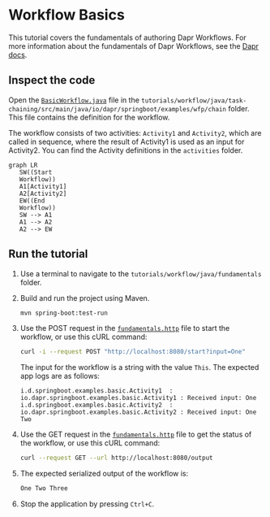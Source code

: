 # Workflow Basics

This tutorial covers the fundamentals of authoring Dapr Workflows. For more information about the fundamentals of Dapr Workflows, see the [Dapr docs](https://docs.dapr.io/developing-applications/building-blocks/workflow/workflow-features-concepts/).

## Inspect the code

Open the [`BasicWorkflow.java`](src/main/java/io/dapr/springboot/examples/basic/BasicWorkflow.java) file in the `tutorials/workflow/java/task-chaining/src/main/java/io/dapr/springboot/examples/wfp/chain` folder. This file contains the definition for the workflow.

The workflow consists of two activities: `Activity1` and `Activity2`, which are called in sequence, where the result of Activity1 is used as an input for Activity2. You can find the Activity definitions in the `activities` folder.

```mermaid
graph LR
   SW((Start
   Workflow))
   A1[Activity1]
   A2[Activity2]
   EW((End
   Workflow))
   SW --> A1
   A1 --> A2
   A2 --> EW
```


## Run the tutorial

1. Use a terminal to navigate to the `tutorials/workflow/java/fundamentals` folder.
2. Build and run the project using Maven.

    ```bash
    mvn spring-boot:test-run
    ```

3. Use the POST request in the [`fundamentals.http`](./fundamentals.http) file to start the workflow, or use this cURL command:

    ```bash
    curl -i --request POST "http://localhost:8080/start?input=One"
    ```

   The input for the workflow is a string with the value `This`. The expected app logs are as follows:

    ```text
    i.d.springboot.examples.basic.Activity1  : io.dapr.springboot.examples.basic.Activity1 : Received input: One
    i.d.springboot.examples.basic.Activity2  : io.dapr.springboot.examples.basic.Activity2 : Received input: One Two
    ```

5. Use the GET request in the [`fundamentals.http`](./fundamentals.http) file to get the status of the workflow, or use this cURL command:

    ```bash
    curl --request GET --url http://localhost:8080/output
    ```
   
6. The expected serialized output of the workflow is:

    ```txt
    One Two Three
    ```

6. Stop the application by pressing `Ctrl+C`.
